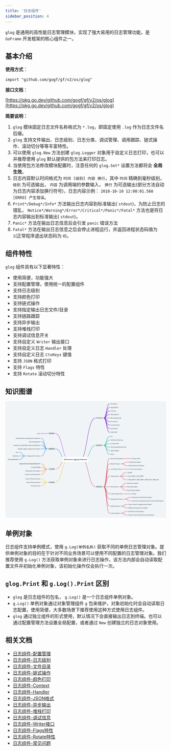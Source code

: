 ```yaml
---
title: '日志组件'
sidebar_position: 4
---
```


`glog` 是通用的高性能日志管理模块，实现了强大易用的日志管理功能，是 `GoFrame` 开发框架的核心组件之一。

## 基本介绍

**使用方式**：

```
import "github.com/gogf/gf/v2/os/glog"
```

**接口文档**：

[https://pkg.go.dev/github.com/gogf/gf/v2/os/glog](https://pkg.go.dev/github.com/gogf/gf/v2/os/glog)

**简要说明：**

1. `glog` 模块固定日志文件名称格式为 `*.log`，即固定使用 `.log` 作为日志文件名后缀。
2. `glog` 支持文件输出、日志级别、日志分类、调试管理、调用跟踪、链式操作、滚动切分等等丰富特性。
3. 可以使用 `glog.New` 方法创建 `glog.Logger` 对象用于自定义日志打印，也可以并推荐使用 `glog` 默认提供的包方法来打印日志。
4. 当使用包方法修改模块配置时，注意任何的 `glog.Set*` 设置方法都将会 **全局生效**。
5. 日志内容默认时间格式为 `时间 [级别] 内容 换行`，其中 `时间` 精确到毫秒级别， `级别` 为可选输出， `内容` 为调用端的参数输入， `换行` 为可选输出(部分方法自动为日志内容添加换行符号)，日志内容示例： `2018-10-10 12:00:01.568 [ERRO] 产生错误`。
6. `Print*/Debug*/Info*` 方法输出日志内容到标准输出( `stdout`)，为防止日志的错乱， `Notice*/Warning*/Error*/Critical*/Panic*/Fatal*` 方法也是将日志内容输出到标准输出( `stdout`)。
7. `Panic*` 方法在输出日志信息后会引发 `panic` 错误方法
8. `Fatal*` 方法在输出日志信息之后会停止进程运行，并返回进程状态码值为 `1`(正常程序退出状态码为 `0`)。

## 组件特性

`glog` 组件具有以下显著特性：

- 使用简便，功能强大
- 支持配置管理，使用统一的配置组件
- 支持日志级别
- 支持颜色打印
- 支持链式操作
- 支持指定输出日志文件/目录
- 支持链路跟踪
- 支持异步输出
- 支持堆栈打印
- 支持调试信息开关
- 支持自定义 `Writer` 输出接口
- 支持自定义日志 `Handler` 处理
- 支持自定义日志 `CtxKeys` 键值
- 支持 `JSON` 格式打印
- 支持 `Flags` 特性
- 支持 `Rotate` 滚动切分特性

## 知识图谱

![](/markdown/feb205cda6f4facd96105cad1a6b9875.png)

## 单例对象

日志组件支持单例模式，使用 `g.Log(单例名称)` 获取不同的单例日志管理对象。提供单例对象的目的在于针对不同业务场景可以使用不同配置的日志管理对象。我们推荐使用 `g.Log()` 方法获取单例对象来进行日志操作，该方法内部会自动读取配置文件并初始化单例对象，该初始化操作仅会执行一次。

## `glog.Print` 和 `g.Log().Print` 区别

- `glog` 是日志组件的包名， `g.Log()` 是一个日志组件单例对象。
- `g.Log()` 单例对象通过对象管理组件 `g` 包来维护，对象初始化时会自动读取日志配置，使用简便，大多数场景下推荐使用这种方式使用日志组件。
- `glog` 通过独立组件的形式使用，默认情况下会直接输出日志到终端。也可以通过配置管理方法设置全局配置，或者通过 `New` 创建独立的日志对象使用。

## 相关文档

- [日志组件-配置管理](output/goframe-v2.0-md/核心组件-重点/日志组件/日志组件-配置管理)
- [日志组件-日志级别](output/goframe-v2.0-md/核心组件-重点/日志组件/日志组件-日志级别)
- [日志组件-文件目录](output/goframe-v2.0-md/核心组件-重点/日志组件/日志组件-文件目录)
- [日志组件-链式操作](output/goframe-v2.0-md/核心组件-重点/日志组件/日志组件-链式操作)
- [日志组件-颜色打印](output/goframe-v2.0-md/核心组件-重点/日志组件/日志组件-颜色打印)
- [日志组件-Context](output/goframe-v2.0-md/核心组件-重点/日志组件/日志组件-Context)
- [日志组件-Handler](output/goframe-v2.0-md/核心组件-重点/日志组件/日志组件-Handler)
- [日志组件-JSON格式](output/goframe-v2.0-md/核心组件-重点/日志组件/日志组件-JSON格式)
- [日志组件-异步输出](output/goframe-v2.0-md/核心组件-重点/日志组件/日志组件-异步输出)
- [日志组件-堆栈打印](output/goframe-v2.0-md/核心组件-重点/日志组件/日志组件-堆栈打印)
- [日志组件-调试信息](output/goframe-v2.0-md/核心组件-重点/日志组件/日志组件-调试信息)
- [日志组件-Writer接口](output/goframe-v2.0-md/核心组件-重点/日志组件/日志组件-Writer接口)
- [日志组件-Flags特性](output/goframe-v2.0-md/核心组件-重点/日志组件/日志组件-Flags特性)
- [日志组件-Rotate特性](output/goframe-v2.0-md/核心组件-重点/日志组件/日志组件-Rotate特性)
- [日志组件-常见问题](output/goframe-v2.0-md/核心组件-重点/日志组件/日志组件-常见问题)